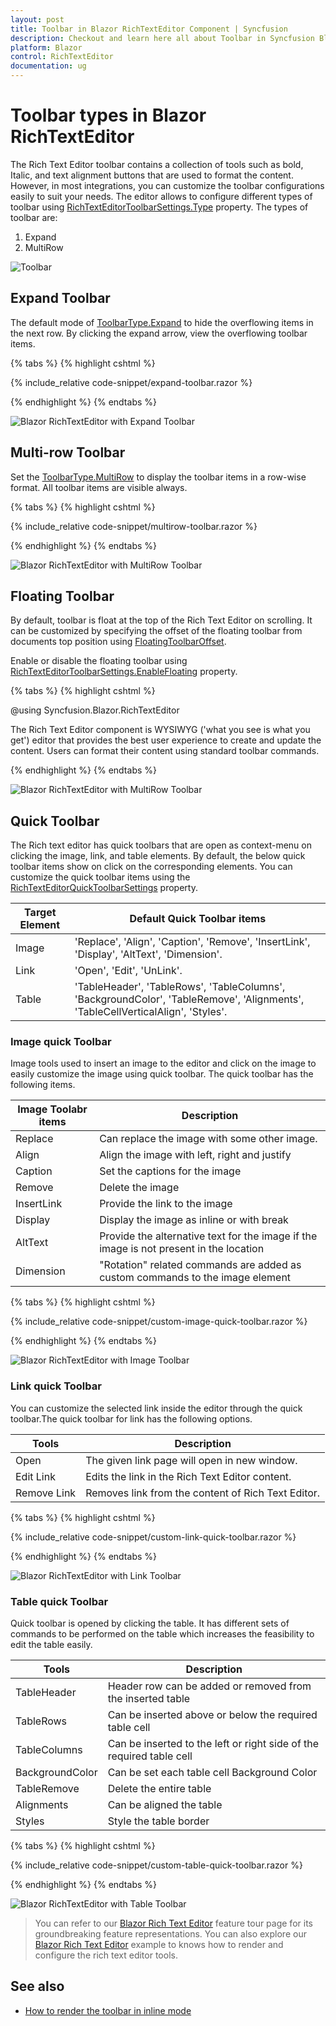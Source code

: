 ```yaml
---
layout: post
title: Toolbar in Blazor RichTextEditor Component | Syncfusion
description: Checkout and learn here all about Toolbar in Syncfusion Blazor RichTextEditor component and much more.
platform: Blazor
control: RichTextEditor
documentation: ug
---
```


# Toolbar types in Blazor RichTextEditor

The Rich Text Editor toolbar contains a collection of tools such as bold, Italic, and text alignment buttons that are used to format the content. However, in most integrations, you can customize the toolbar configurations easily to suit your needs. The editor allows to configure different types of toolbar using [RichTextEditorToolbarSettings.Type](https://help.syncfusion.com/cr/blazor/Syncfusion.Blazor.RichTextEditor.RichTextEditorToolbarSettings.html#Syncfusion_Blazor_RichTextEditor_RichTextEditorToolbarSettings_Type) property. The types of toolbar are:

1. Expand
2. MultiRow

![Toolbar](./images/blazor-richtexteditor-toolbar-types.png)

## Expand Toolbar

The default mode of [ToolbarType.Expand](https://help.syncfusion.com/cr/blazor/Syncfusion.Blazor.RichTextEditor.ToolbarType.html#Syncfusion_Blazor_RichTextEditor_ToolbarType_Expand) to hide the overflowing items in the next row. By clicking the expand arrow, view the overflowing toolbar items.

{% tabs %}
{% highlight cshtml %}

{% include_relative code-snippet/expand-toolbar.razor %}

{% endhighlight %}
{% endtabs %}

![Blazor RichTextEditor with Expand Toolbar](./images/blazor-richtexteditor-expand-toolbar.png)

## Multi-row Toolbar

Set the [ToolbarType.MultiRow](https://help.syncfusion.com/cr/blazor/Syncfusion.Blazor.RichTextEditor.ToolbarType.html#Syncfusion_Blazor_RichTextEditor_ToolbarType_MultiRow) to display the toolbar items in a row-wise format. All toolbar items are visible always.

{% tabs %}
{% highlight cshtml %}

{% include_relative code-snippet/multirow-toolbar.razor %}

{% endhighlight %}
{% endtabs %}

![Blazor RichTextEditor with MultiRow Toolbar](./images/blazor-richtexteditor-multirow-toolbar.png)

## Floating Toolbar

By default, toolbar is float at the top of the Rich Text Editor on scrolling. It can be customized by specifying the offset of the floating toolbar from documents top position using [FloatingToolbarOffset](https://help.syncfusion.com/cr/blazor/Syncfusion.Blazor.RichTextEditor.SfRichTextEditor.html#Syncfusion_Blazor_RichTextEditor_SfRichTextEditor_FloatingToolbarOffset).

Enable or disable the floating toolbar using [RichTextEditorToolbarSettings.EnableFloating](https://help.syncfusion.com/cr/blazor/Syncfusion.Blazor.RichTextEditor.RichTextEditorToolbarSettings.html#Syncfusion_Blazor_RichTextEditor_RichTextEditorToolbarSettings_EnableFloating) property.

{% tabs %}
{% highlight cshtml %}

@using Syncfusion.Blazor.RichTextEditor

<SfRichTextEditor Height="800px">
    <RichTextEditorToolbarSettings EnableFloating="true" />
    <p>The Rich Text Editor component is WYSIWYG ('what you see is what you get') editor that provides the best user experience to create and update the content. Users can format their content using standard toolbar commands.</p>
</SfRichTextEditor>

{% endhighlight %}
{% endtabs %}

![Blazor RichTextEditor with MultiRow Toolbar](./images/blazor-richtexteditor-floating.toolbar.png)


## Quick Toolbar 

The Rich text editor has quick toolbars that are open as context-menu on clicking the image, link, and table elements. By default, the below quick toolbar items show on click on the corresponding elements. You can customize the quick toolbar items using the [RichTextEditorQuickToolbarSettings](https://help.syncfusion.com/cr/blazor/Syncfusion.Blazor.RichTextEditor.RichTextEditorQuickToolbarSettings.html) property.

| Target Element | Default Quick Toolbar items |
|----------------|---------|
| Image | 'Replace', 'Align', 'Caption', 'Remove', 'InsertLink', 'Display', 'AltText', 'Dimension'. |
| Link | 'Open', 'Edit', 'UnLink'. |
| Table | 'TableHeader', 'TableRows', 'TableColumns', 'BackgroundColor', 'TableRemove', 'Alignments', 'TableCellVerticalAlign', 'Styles'. |

### Image quick Toolbar

Image tools used to insert an image to the editor and click on the image to easily customize the image using quick toolbar. The quick toolbar has the following items.

| Image Toolabr items | Description |
| --------------------| ------------- |
| Replace | Can replace the image with some other image.  |
| Align | Align the image with left, right and justify |
| Caption | Set the captions for the image |
| Remove | Delete the image |
| InsertLink | Provide the link to the image |
| Display | Display the image as inline or with break |
| AltText | Provide the alternative text for the image if the image is not present in the location |
| Dimension |  "Rotation" related commands are added as custom commands to the image element |

{% tabs %}
{% highlight cshtml %}

{% include_relative code-snippet/custom-image-quick-toolbar.razor %}

{% endhighlight %}
{% endtabs %}

![Blazor RichTextEditor with Image Toolbar](./images/blazor-richtexteditor-image-toolbar.png)

### Link quick Toolbar

You can customize the selected link inside the editor through the quick toolbar.The quick toolbar for link has the following options.

| Tools | Description |
|----------------|--------------------------------------|
| Open | The given link page will open in new window. |
| Edit Link | Edits the link in the Rich Text Editor content. |
| Remove Link | Removes link from the content of Rich Text Editor. |

{% tabs %}
{% highlight cshtml %}

{% include_relative code-snippet/custom-link-quick-toolbar.razor %}

{% endhighlight %}
{% endtabs %}

![Blazor RichTextEditor with Link Toolbar](./images/blazor-richtexteditor-link-toolbar.png)

### Table quick Toolbar

Quick toolbar is opened by clicking the table. It has different sets of commands to be performed on the table which increases the feasibility to edit the table easily.

| Tools | Description |
|----------------|--------------------------------------|
| TableHeader | Header row can be added or removed from the inserted table |
| TableRows| Can be inserted above or below the required table cell |
| TableColumns | Can be inserted to the left or right side of the required table cell |
| BackgroundColor| Can be set each table cell Background Color |
| TableRemove | Delete the entire table |
| Alignments |  Can be aligned the table |
| Styles | Style the table border |


{% tabs %}
{% highlight cshtml %}

{% include_relative code-snippet/custom-table-quick-toolbar.razor %}

{% endhighlight %}
{% endtabs %}

![Blazor RichTextEditor with Table Toolbar](./images/blazor-richtexteditor-quick-toolbar-table.png)


> You can refer to our [Blazor Rich Text Editor](https://www.syncfusion.com/blazor-components/blazor-wysiwyg-rich-text-editor) feature tour page for its groundbreaking feature representations. You can also explore our [Blazor Rich Text Editor](https://blazor.syncfusion.com/demos/rich-text-editor/overview?theme=bootstrap4) example to knows how to render and configure the rich text editor tools.

## See also

* [How to render the toolbar in inline mode](./inline-mode/)
